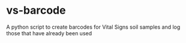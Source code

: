 # vs-barcode
A python script to create barcodes for Vital Signs soil samples and log those that have already been used
